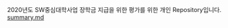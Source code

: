 2020년도 SW중심대학사업 장학금 지급을 위한 평가를 위한 개인 Repository입니다.\
[summary.md](https://raw.githubusercontent.com/bh2980/SW2020/main/summary.md)
